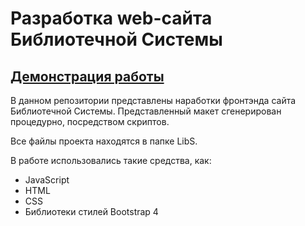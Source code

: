 # Разработка web-сайта Библиотечной Системы 


## [Демонстрация работы](https://toriusd.github.io/LibS/) ##


В данном репозитории представлены наработки фронтэнда сайта Библиотечной Системы. Представленный макет сгенерирован процедурно, посредством скриптов.

Все файлы проекта находятся в папке LibS.

В работе использовались такие средства, как: 
- JavaScript
- HTML 
- CSS
- Библиотеки стилей Bootstrap 4



